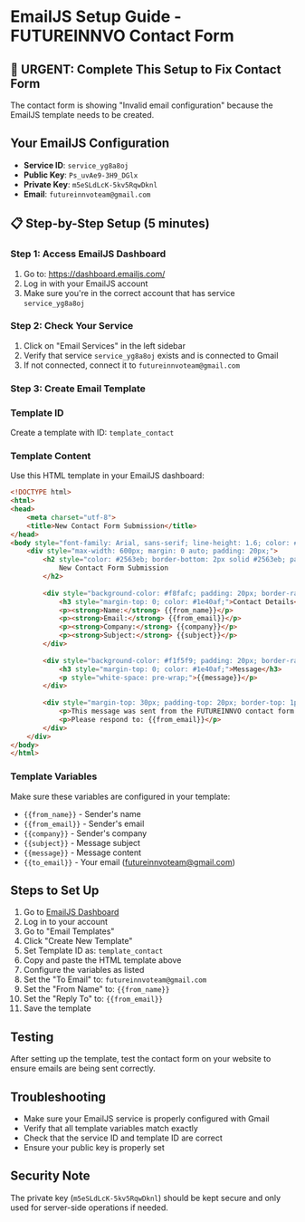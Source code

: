 # EmailJS Setup Guide - FUTUREINNVO Contact Form

## 🚨 URGENT: Complete This Setup to Fix Contact Form

The contact form is showing "Invalid email configuration" because the EmailJS template needs to be created.

## Your EmailJS Configuration
- **Service ID**: `service_yg8a8oj`
- **Public Key**: `Ps_uvAe9-3H9_DGlx`
- **Private Key**: `m5eSLdLcK-5kv5RqwDknl`
- **Email**: `futureinnvoteam@gmail.com`

## 📋 Step-by-Step Setup (5 minutes)

### Step 1: Access EmailJS Dashboard
1. Go to: https://dashboard.emailjs.com/
2. Log in with your EmailJS account
3. Make sure you're in the correct account that has service `service_yg8a8oj`

### Step 2: Check Your Service
1. Click on "Email Services" in the left sidebar
2. Verify that service `service_yg8a8oj` exists and is connected to Gmail
3. If not connected, connect it to `futureinnvoteam@gmail.com`

### Step 3: Create Email Template

### Template ID
Create a template with ID: `template_contact`

### Template Content
Use this HTML template in your EmailJS dashboard:

```html
<!DOCTYPE html>
<html>
<head>
    <meta charset="utf-8">
    <title>New Contact Form Submission</title>
</head>
<body style="font-family: Arial, sans-serif; line-height: 1.6; color: #333;">
    <div style="max-width: 600px; margin: 0 auto; padding: 20px;">
        <h2 style="color: #2563eb; border-bottom: 2px solid #2563eb; padding-bottom: 10px;">
            New Contact Form Submission
        </h2>
        
        <div style="background-color: #f8fafc; padding: 20px; border-radius: 8px; margin: 20px 0;">
            <h3 style="margin-top: 0; color: #1e40af;">Contact Details</h3>
            <p><strong>Name:</strong> {{from_name}}</p>
            <p><strong>Email:</strong> {{from_email}}</p>
            <p><strong>Company:</strong> {{company}}</p>
            <p><strong>Subject:</strong> {{subject}}</p>
        </div>
        
        <div style="background-color: #f1f5f9; padding: 20px; border-radius: 8px; margin: 20px 0;">
            <h3 style="margin-top: 0; color: #1e40af;">Message</h3>
            <p style="white-space: pre-wrap;">{{message}}</p>
        </div>
        
        <div style="margin-top: 30px; padding-top: 20px; border-top: 1px solid #e2e8f0; font-size: 14px; color: #64748b;">
            <p>This message was sent from the FUTUREINNVO contact form.</p>
            <p>Please respond to: {{from_email}}</p>
        </div>
    </div>
</body>
</html>
```

### Template Variables
Make sure these variables are configured in your template:
- `{{from_name}}` - Sender's name
- `{{from_email}}` - Sender's email
- `{{company}}` - Sender's company
- `{{subject}}` - Message subject
- `{{message}}` - Message content
- `{{to_email}}` - Your email (futureinnvoteam@gmail.com)

## Steps to Set Up

1. Go to [EmailJS Dashboard](https://dashboard.emailjs.com/)
2. Log in to your account
3. Go to "Email Templates"
4. Click "Create New Template"
5. Set Template ID as: `template_contact`
6. Copy and paste the HTML template above
7. Configure the variables as listed
8. Set the "To Email" to: `futureinnvoteam@gmail.com`
9. Set the "From Name" to: `{{from_name}}`
10. Set the "Reply To" to: `{{from_email}}`
11. Save the template

## Testing
After setting up the template, test the contact form on your website to ensure emails are being sent correctly.

## Troubleshooting
- Make sure your EmailJS service is properly configured with Gmail
- Verify that all template variables match exactly
- Check that the service ID and template ID are correct
- Ensure your public key is properly set

## Security Note
The private key (`m5eSLdLcK-5kv5RqwDknl`) should be kept secure and only used for server-side operations if needed.
